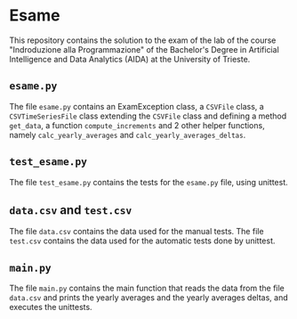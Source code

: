 # Esame
This repository contains the solution to the exam of the lab of the course "Indroduzione alla Programmazione" of the Bachelor's Degree in Artificial Intelligence and Data Analytics (AIDA) at the University of Trieste.

## `esame.py`
The file `esame.py` contains an ExamException class, a `CSVFile` class, a `CSVTimeSeriesFile` class extending the `CSVFile` class and defining a method `get_data`, a function `compute_increments` and 2 other helper functions, namely `calc_yearly_averages` and `calc_yearly_averages_deltas`.

## `test_esame.py`
The file `test_esame.py` contains the tests for the `esame.py` file, using unittest.

## `data.csv` and `test.csv`
The file `data.csv` contains the data used for the manual tests.
The file `test.csv` contains the data used for the automatic tests done by unittest.

## `main.py`
The file `main.py` contains the main function that reads the data from the file `data.csv` and prints the yearly averages and the yearly averages deltas, and executes the unittests.